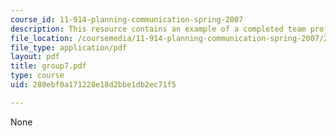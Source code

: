 ```yaml
---
course_id: 11-914-planning-communication-spring-2007
description: This resource contains an example of a completed team project.
file_location: /coursemedia/11-914-planning-communication-spring-2007/280ebf0a171228e18d2bbe1db2ec71f5_group7.pdf
file_type: application/pdf
layout: pdf
title: group7.pdf
type: course
uid: 280ebf0a171228e18d2bbe1db2ec71f5

---
```

None